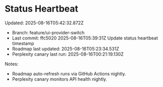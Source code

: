 # Status Heartbeat

Updated: 2025-08-16T05:42:32.872Z

- Branch: feature/ui-provider-switch
- Last commit: ffc5020 2025-08-16T05:39:31Z Update status heartbeat timestamp
- Roadmap last updated: 2025-08-16T05:23:34.531Z
- Perplexity canary last run: 2025-08-16T00:21:19.130Z

Notes:
- Roadmap auto-refresh runs via GitHub Actions nightly.
- Perplexity canary monitors API health nightly.
